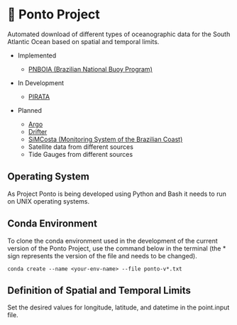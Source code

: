 # :trident: Ponto Project
Automated download of different types of oceanographic data for the South Atlantic Ocean based on spatial and temporal limits.

- Implemented
    - [PNBOIA (Brazilian National Buoy Program)](https://www.marinha.mil.br/chm/dados-do-goos-brasil/pnboia)

- In Development
    - [PIRATA](https://www.pmel.noaa.gov/gtmba/pmel-theme/atlantic-ocean-pirata)

- Planned
    - [Argo](https://argo.ucsd.edu/)
    - [Drifter](https://www.aoml.noaa.gov/phod/gdp/)
    - [SiMCosta (Monitoring System of the Brazilian Coast)](https://simcosta.furg.br/home)
    - Satellite data from different sources
    - Tide Gauges from different sources

## Operating System
As Project Ponto is being developed using Python and Bash it needs to run on UNIX operating systems.

## Conda Environment
To clone the conda environment used in the development of the current version of the Ponto Project, use the command below in the terminal (the * sign represents the version of the file and needs to be changed).

`conda create --name <your-env-name> --file ponto-v*.txt`

## Definition of Spatial and Temporal Limits
Set the desired values for longitude, latitude, and datetime in the point.input file.
